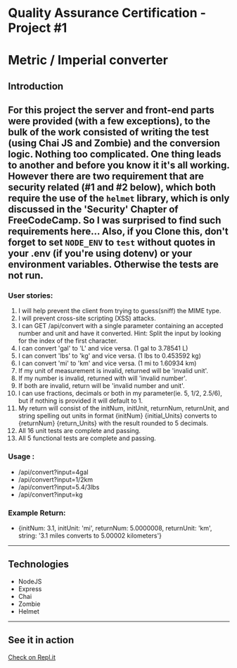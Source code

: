 # Quality Assurance Certification - Project #1
# Metric / Imperial converter

## Introduction
For this project the server and front-end parts were provided (with a few exceptions), to the bulk of the work consisted of writing the test (using Chai JS and Zombie) and the conversion logic.
Nothing too complicated. One thing leads to another and before you know it it's all working.
However there are two requirement that are security related (#1 and #2 below), which both require the use of the `helmet` library, which is only discussed in the 'Security' Chapter of FreeCodeCamp. So I was surprised to find such requirements here...
Also, if you Clone this, don't forget to set `NODE_ENV` to `test` without quotes in your .env (if you're using dotenv) or your environment variables. Otherwise the tests are not run.
---
### User stories:
1. I will help prevent the client from trying to guess(sniff) the MIME type.
2. I will prevent cross-site scripting (XSS) attacks.
3. I can GET /api/convert with a single parameter containing an accepted number and unit and have it converted. Hint: Split the input by looking for the index of the first character.
4. I can convert 'gal' to 'L' and vice versa. (1 gal to 3.78541 L)
5. I can convert 'lbs' to 'kg' and vice versa. (1 lbs to 0.453592 kg)
6. I can convert 'mi' to 'km' and vice versa. (1 mi to 1.60934 km)
7. If my unit of measurement is invalid, returned will be 'invalid unit'.
8. If my number is invalid, returned with will 'invalid number'.
9. If both are invalid, return will be 'invalid number and unit'.
10. I can use fractions, decimals or both in my parameter(ie. 5, 1/2, 2.5/6), but if nothing is provided it will default to 1.
11. My return will consist of the initNum, initUnit, returnNum, returnUnit, and string spelling out units in format {initNum} {initial_Units} converts to {returnNum} {return_Units} with the result rounded to 5 decimals.
12. All 16 unit tests are complete and passing.
13. All 5 functional tests are complete and passing.

### Usage :
* /api/convert?input=4gal
* /api/convert?input=1/2km
* /api/convert?input=5.4/3lbs
* /api/convert?input=kg

### Example Return:
* {initNum: 3.1, initUnit: 'mi', returnNum: 5.0000008, returnUnit: 'km', string: '3.1 miles converts to 5.00002 kilometers'}
---
## Technologies
* NodeJS
* Express
* Chai
* Zombie
* Helmet
---
## See it in action
[Check on Repl.it](https://TrueScentedQuadrant--five-nine.repl.co)
